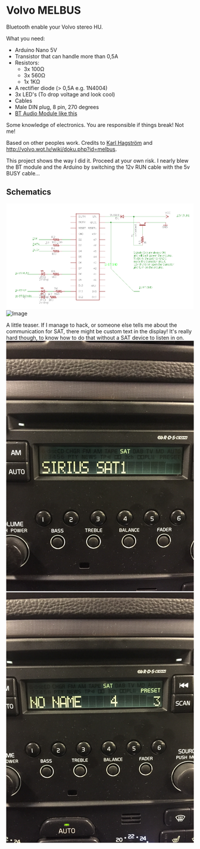 # Volvo MELBUS

Bluetooth enable your Volvo stereo HU.

What you need:
* Arduino Nano 5V
* Transistor that can handle more than 0,5A
* Resistors:
   * 3x 100Ω
   * 3x 560Ω
   * 1x 1KΩ
* A rectifier diode (> 0,5A e.g. 1N4004)
* 3x LED's (To drop voltage and look cool)
* Cables
* Male DIN plug, 8 pin, 270 degrees
* [BT Audio Module like this](http://www.ebay.com/itm/161854077325?_trksid=p2057872.m2749.l2649&ssPageName=STRK%3AMEBIDX%3AIT "Ebay Link")

Some knowledge of electronics. You are responsible if things break! Not me!

Based on other peoples work. Credits to [Karl Hagström](http://gizmosnack.blogspot.se/2015/11/aux-in-volvo-hu-xxxx-radio.html) and http://volvo.wot.lv/wiki/doku.php?id=melbus.

This project shows the way I did it. Proceed at your own risk. I nearly blew the BT module and the Arduino by switching the 12v RUN cable with the 5v BUSY cable...

## Schematics
![Schematics](/schematic.png)
![Image](/IMG_2056.png)

A little teaser. If I manage to hack, or someone else tells me about the communication for SAT, there might be custom text in the display!
It's really hard though, to know how to do that without a SAT device to listen in on.
![Image](/IMG_2065.JPG)
![Image](/IMG_2067.JPG)
